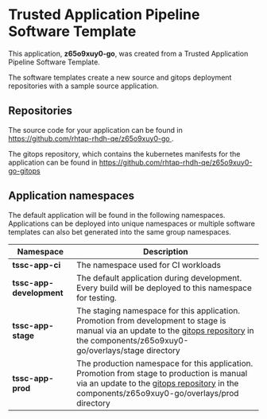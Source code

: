 # Trusted Application Pipeline Software Template

This application, **z65o9xuy0-go**, was created from a Trusted Application Pipeline Software Template.

The software templates create a new source and gitops deployment repositories with a sample source application. 

## Repositories

The source code for your application can be found in [https://github.com/rhtap-rhdh-qe/z65o9xuy0-go ](https://github.com/rhtap-rhdh-qe/z65o9xuy0-go ).
 
The gitops repository, which contains the kubernetes manifests for the application can be found in 
[https://github.com/rhtap-rhdh-qe/z65o9xuy0-go-gitops ](https://github.com/rhtap-rhdh-qe/z65o9xuy0-go-gitops ) 

## Application namespaces 

The default application will be found in the following namespaces. Applications can be deployed into unique namespaces or multiple software templates can also bet generated into the same group namespaces.  

|  Namespace   |  Description   |  
| -------- | -------- |
| **tssc-app-ci** | The namespace used for CI workloads |
| **tssc-app-development** | The default application during development. Every build will be deployed to this namespace for testing. |
| **tssc-app-stage** | The staging namespace for this application. Promotion from development to stage is manual via an update to the [gitops repository](https://github.com/rhtap-rhdh-qe/z65o9xuy0-go-gitops ) in the components/z65o9xuy0-go/overlays/stage directory |
| **tssc-app-prod** | The production namespace for this application. Promotion from stage to production is manual via an update to the [gitops repository](https://github.com/rhtap-rhdh-qe/z65o9xuy0-go-gitops ) in the components/z65o9xuy0-go/overlays/prod directory |